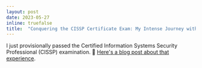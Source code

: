 ```yaml
---
layout: post
date: 2023-05-27
inline: truefalse
title:  "Conquering the CISSP Certificate Exam: My Intense Journey with Firebrand Training"
---
```


I just provisionally passed the Certified Information Systems Security Professional (CISSP) examination. 🥳 <a href="{{ '/blog/2023/Conquering-the-CISSP-Certificate-Exam/' | relative_url }}" >Here's a blog post about that experience</a>. 